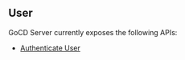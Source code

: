 ## User



GoCD Server currently exposes the following APIs:
* [Authenticate User](version_1_0/authenticate_user.md)
